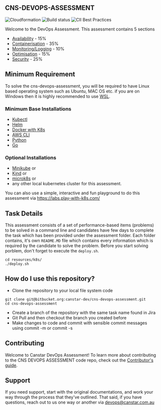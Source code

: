 ## CNS-DEVOPS-ASSESSMENT
![Cloudformation](https://img.shields.io/badge/Canstar-CloudFormation-blue)
![Build status](https://img.shields.io/badge/Build-Infrastructure%20Jobs-orange)
![CII Best Practices](https://bestpractices.coreinfrastructure.org/projects/569/badge)

Welcome to the DevOps Assessment. This assessment contains 5 sections

- [Availability](./assessment/aws-coding-challenge/) - 15%
- [Containerisation](./assessment/containerisation/) - 35%
- [Monitoring/Logging](./assessment/monitoring/) - 10%
- [Optimisation](./assessment/optimisation/) - 15%
- [Security](./assessment/security/) - 25%
## Minimum Requirement
To solve the cns-devops-assessment, you will be required to have Linux based operating system such as Ubuntu, MAC OS etc. if you are on Windows then it is highly recommended to use [WSL](https://docs.microsoft.com/en-us/windows/wsl/install).
### Minimum Base Installations
- [Kubectl](https://kubernetes.io/docs/tasks/tools/)
- [Helm](https://helm.sh/docs/intro/install/)
- [Docker with K8s](https://docs.docker.com/desktop/kubernetes/)
- [AWS CLI](https://docs.aws.amazon.com/cli/latest/userguide/getting-started-install.html)
- [Python](https://www.python.org/downloads/)
- [Go](https://go.dev/doc/install)
### Optional Installations
- [Minikube](https://minikube.sigs.k8s.io/docs/start/) or
- [Kind](https://kind.sigs.k8s.io/docs/user/quick-start/) or 
- [microk8s](https://microk8s.io/#install-microk8s) or
- any other local kubernetes cluster for this assessment.

You can also use a simple, interactive and fun playground to do this assessment via https://labs.play-with-k8s.com/
## Task Details
This assessment consists of a set of performance-based items (problems) to be solved in a command line and candidates have few days to complete the task which has been provided under the assessment folder. Each folder contains, it's own `README.MD` file which contains every information which is required by the candidate to solve the problem. Before you start solving porblem, don't forget to execute the `deploy.sh`.
```
cd resources/k8s/
./deploy.sh 
```
## How do I use this repository?
- Clone the repository to your local file system code
```
git clone git@bitbucket.org:canstar-dev/cns-devops-assessment.git
cd cns-devops-assessment 
```
- Create a branch of the repository with the same task name found in Jira
- Git Pull and then checkout the branch you created before
- Make changes to code and commit with sensible commit messages using commit -m or commit -s

## Contributing
Welcome to Canstar DevOps Assessment! To learn more about contributing to the CNS DEVOPS ASSESSMENT code repo, check out the [Contributor's guide](CONTRIBUTING.MD).
## Support
If you need support, start with the original documentations, and work your way through the process that they've outlined. That said, if you have questions, reach out to us one way or another via devops@canstar.com.au



